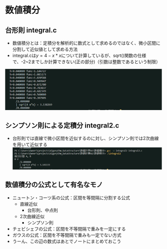 # 数値積分　
## 台形則 integral.c
* 数値積分とは：定積分を解析的に数式として求めるのではなく、微小区間に分割して近似値として求める方法
* integral.cは$y = 4- x*x$について計算しているが、sqrt()関数の仕様で、-2~2までしか計算できない(正の部分)（引数は整数であるという制限）

![Alt text](image-1.png)

## シンプソン則による定積分 integral2.c
* 台形則では直線で微小区間を近似するのに対し、シンプソン則では2次曲線を用いて近似する
![Alt text](image-2.png)

## 数値積分の公式として有名なモノ

* ニュートン・コーツ系の公式：区間を等間隔に分割する公式
    * 直線近似
        * 台形則、中点則
    * 2次曲線近似
        * シンプソン則
* チェビシェフの公式：区間を不等間隔で重みを一定にする
* ガウスの公式：区間を不等間隔で重みも一定でない方式
* うーん、この辺の数式はあとでノートにまとめておこう
